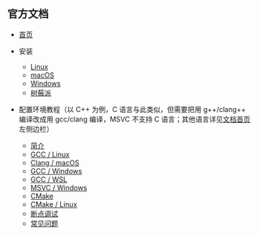 ## 官方文档

- [首页](https://code.visualstudio.com/docs)
 

- 安装
  - [Linux](https://code.visualstudio.com/docs/setup/linux)
  - [macOS](https://code.visualstudio.com/docs/setup/mac)
  - [Windows](https://code.visualstudio.com/docs/setup/windows)
  - [树莓派](https://code.visualstudio.com/docs/setup/raspberry-pi)
 

- 配置环境教程（以 C++ 为例，C 语言与此类似，但需要把用 g++/clang++ 编译改成用 gcc/clang 编译，MSVC 不支持 C 语言；其他语言详见[文档首页](https://code.visualstudio.com/docs)左侧边栏）
  - [简介](https://code.visualstudio.com/docs/cpp/introvideos-cpp)
  - [GCC / Linux](https://code.visualstudio.com/docs/cpp/config-linux)
  - [Clang / macOS](https://code.visualstudio.com/docs/cpp/config-clang-mac)
  - [GCC / Windows](https://code.visualstudio.com/docs/cpp/config-mingw)
  - [GCC / WSL](https://code.visualstudio.com/docs/cpp/config-wsl)
  - [MSVC / Windows](https://code.visualstudio.com/docs/cpp/config-msvc)
  - [CMake](https://github.com/microsoft/vscode-cmake-tools/blob/main/docs/README.md)
  - [CMake / Linux](https://code.visualstudio.com/docs/cpp/cmake-linux)
  - [断点调试](https://code.visualstudio.com/docs/cpp/cpp-debug)
  - [常见问题](https://code.visualstudio.com/docs/cpp/faq-cpp)
